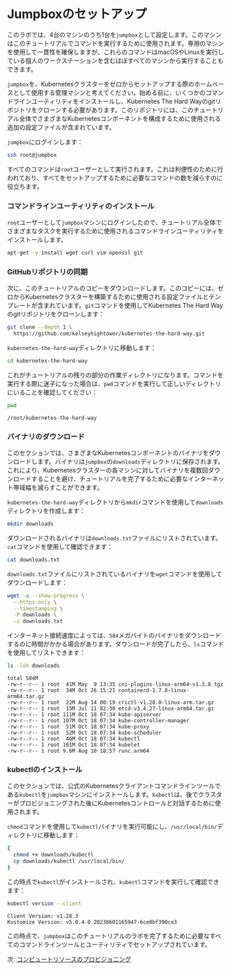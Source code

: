 # Jumpboxのセットアップ

このラボでは、4台のマシンのうち1台を`jumpbox`として設定します。このマシンはこのチュートリアルでコマンドを実行するために使用されます。専用のマシンを使用して一貫性を確保しますが、これらのコマンドはmacOSやLinuxを実行している個人のワークステーションを含むほぼすべてのマシンから実行することもできます。

`jumpbox`を、Kubernetesクラスターをゼロからセットアップする際のホームベースとして使用する管理マシンと考えてください。始める前に、いくつかのコマンドラインユーティリティをインストールし、Kubernetes The Hard Wayのgitリポジトリをクローンする必要があります。このリポジトリには、このチュートリアル全体でさまざまなKubernetesコンポーネントを構成するために使用される追加の設定ファイルが含まれています。

`jumpbox`にログインします：

```bash
ssh root@jumpbox
```

すべてのコマンドは`root`ユーザーとして実行されます。これは利便性のために行われており、すべてをセットアップするために必要なコマンドの数を減らすのに役立ちます。

### コマンドラインユーティリティのインストール

`root`ユーザーとして`jumpbox`マシンにログインしたので、チュートリアル全体でさまざまなタスクを実行するために使用されるコマンドラインユーティリティをインストールします。

```bash
apt-get -y install wget curl vim openssl git
```

### GitHubリポジトリの同期

次に、このチュートリアルのコピーをダウンロードします。このコピーには、ゼロからKubernetesクラスターを構築するために使用される設定ファイルとテンプレートが含まれています。`git`コマンドを使用してKubernetes The Hard Wayのgitリポジトリをクローンします：

```bash
git clone --depth 1 \
  https://github.com/kelseyhightower/kubernetes-the-hard-way.git
```

`kubernetes-the-hard-way`ディレクトリに移動します：

```bash
cd kubernetes-the-hard-way
```

これがチュートリアルの残りの部分の作業ディレクトリになります。コマンドを実行する際に迷子になった場合は、`pwd`コマンドを実行して正しいディレクトリにいることを確認してください：

```bash
pwd
```

```text
/root/kubernetes-the-hard-way
```

### バイナリのダウンロード

このセクションでは、さまざまなKubernetesコンポーネントのバイナリをダウンロードします。バイナリは`jumpbox`の`downloads`ディレクトリに保存されます。これにより、Kubernetesクラスターの各マシンに対してバイナリを複数回ダウンロードすることを避け、チュートリアルを完了するために必要なインターネット帯域幅を減らすことができます。

`kubernetes-the-hard-way`ディレクトリから`mkdir`コマンドを使用して`downloads`ディレクトリを作成します：

```bash
mkdir downloads
```

ダウンロードされるバイナリは`downloads.txt`ファイルにリストされています。`cat`コマンドを使用して確認できます：

```bash
cat downloads.txt
```

`downloads.txt`ファイルにリストされているバイナリを`wget`コマンドを使用してダウンロードします：

```bash
wget -q --show-progress \
  --https-only \
  --timestamping \
  -P downloads \
  -i downloads.txt
```

インターネット接続速度によっては、`584`メガバイトのバイナリをダウンロードするのに時間がかかる場合があります。ダウンロードが完了したら、`ls`コマンドを使用してリストできます：

```bash
ls -loh downloads
```

```text
total 584M
-rw-r--r-- 1 root  41M May  9 13:35 cni-plugins-linux-arm64-v1.3.0.tgz
-rw-r--r-- 1 root  34M Oct 26 15:21 containerd-1.7.8-linux-arm64.tar.gz
-rw-r--r-- 1 root  22M Aug 14 00:19 crictl-v1.28.0-linux-arm.tar.gz
-rw-r--r-- 1 root  15M Jul 11 02:30 etcd-v3.4.27-linux-arm64.tar.gz
-rw-r--r-- 1 root 111M Oct 18 07:34 kube-apiserver
-rw-r--r-- 1 root 107M Oct 18 07:34 kube-controller-manager
-rw-r--r-- 1 root  51M Oct 18 07:34 kube-proxy
-rw-r--r-- 1 root  52M Oct 18 07:34 kube-scheduler
-rw-r--r-- 1 root  46M Oct 18 07:34 kubectl
-rw-r--r-- 1 root 101M Oct 18 07:34 kubelet
-rw-r--r-- 1 root 9.6M Aug 10 18:57 runc.arm64
```

### kubectlのインストール

このセクションでは、公式のKubernetesクライアントコマンドラインツールである`kubectl`を`jumpbox`マシンにインストールします。`kubectl`は、後でクラスターがプロビジョニングされた後にKubernetesコントロールと対話するために使用されます。

`chmod`コマンドを使用して`kubectl`バイナリを実行可能にし、`/usr/local/bin/`ディレクトリに移動します：

```bash
{
  chmod +x downloads/kubectl
  cp downloads/kubectl /usr/local/bin/
}
```

この時点で`kubectl`がインストールされ、`kubectl`コマンドを実行して確認できます：

```bash
kubectl version --client
```

```text
Client Version: v1.28.3
Kustomize Version: v5.0.4-0.20230601165947-6ce0bf390ce3
```

この時点で、`jumpbox`はこのチュートリアルのラボを完了するために必要なすべてのコマンドラインツールとユーティリティでセットアップされています。

次: [コンピュートリソースのプロビジョニング](03-compute-resources.md)
